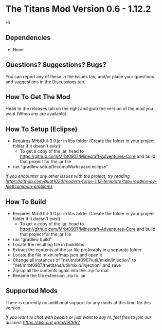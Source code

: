 # The Titans Mod Version 0.6 - 1.12.2 
Hi

## Dependencies
- None

## Questions? Suggestions? Bugs?
You can report any of these in the Issues tab, and/or place your questions and suggestions in the Discussions tab.

## How To Get The Mod
Head to the releases tab on the right and grab the version of the mod you want (When any are available).

## How To Setup (Eclipse)
- Requires MrbtUtil-3.0.jar in libs folder (Create the folder in your project folder if it doesn't exist)
  - To get a copy of the jar, head to https://github.com/Mrbt0907/Minecraft-Adventures-Core and build that project for the jar file
- run "gradlew setupDecompWorkspace eclipse"

*If you encounter any other issues with the project, try reading https://github.com/quat1024/modern-forge-1.12-template?tab=readme-ov-file#common-problems*

## How To Build
- Requires MrbtUtil-3.0.jar in libs folder (Create the folder in your project folder if it doesn't exist)
  - To get a copy of the jar, head to https://github.com/Mrbt0907/Minecraft-Adventures-Core and build that project for the jar file
- run "gradlew build"
- Locate the resulting file in build/libs
- Extract the contents of the jar file preferably in a separate folder
- Locate the file mixin.refmap.json and open it
- Change all instances of "net/mrbt0907/util/mixin/injection" to "net/mrbt0907/thetitans/util/mixin/injection" and save
- Zip up all the contents again into the .zip format
- Rename the file extension .zip to .jar
  
## Supported Mods
There is currently no additional support for any mods at this time for this version

*If you want to chat with people or just want to say hi, feel free to join our discord: https://discord.gg/pN5CRR7*